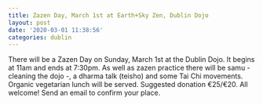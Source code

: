 ```yaml
---
title: Zazen Day, March 1st at Earth+Sky Zen, Dublin Dojo
layout: post
date: '2020-03-01 11:38:56'
categories: dublin
---
```


There will be a Zazen Day on Sunday, March 1st at the Dublin Dojo. It begins at 11am and ends at 7:30pm. As well as zazen practice there will be samu - cleaning the dojo -, a dharma talk (teisho) and some Tai Chi movements. Organic vegetarian lunch will be served. Suggested donation €25/€20.
All welcome! Send an email to confirm your place.